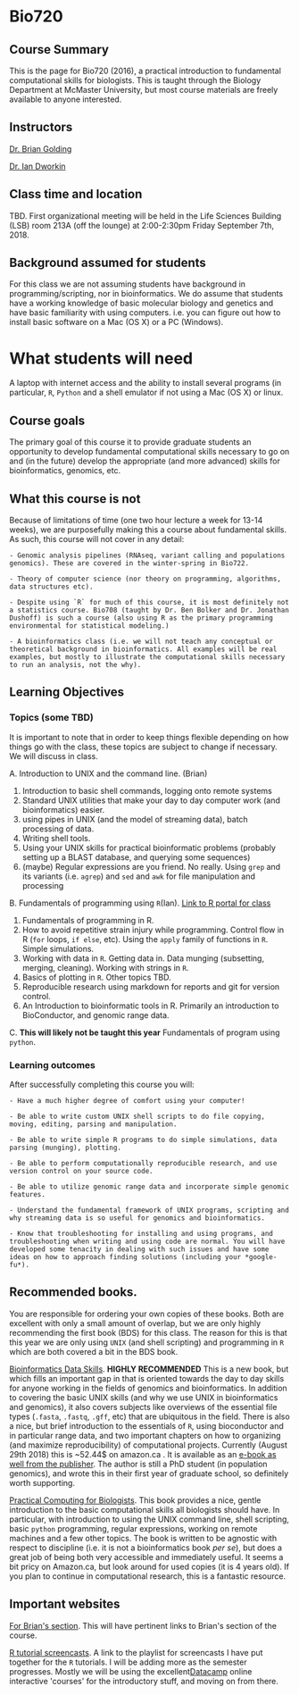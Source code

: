 # Bio720

## Course Summary
This is the page for Bio720 (2016), a practical introduction to fundamental computational skills for biologists. This is taught through the Biology Department at McMaster University, but most course materials are freely available to anyone interested.

## Instructors
[Dr. Brian Golding](http://helix.biology.mcmaster.ca/)

[Dr. Ian Dworkin](https://scholar.google.com/citations?user=Iium3AEAAAAJ&hl=)

## Class time and location
TBD. First organizational meeting will be held in the Life Sciences Building (LSB) room 213A
(off the lounge) at 2:00-2:30pm Friday September 7th, 2018.

## Background assumed for students
For this class we are not assuming students have background in programming/scripting, nor in bioinformatics. We do assume that students have a working knowledge of basic molecular biology and genetics and have basic familiarity with using computers. i.e. you can figure out how to install basic software on a Mac (OS X) or a PC (Windows).

# What students will need
A laptop with internet access and the ability to install several programs (in particular, `R`, `Python` and a shell emulator if not using a Mac (OS X) or linux.

## Course goals
The primary goal of this course it to provide graduate students an opportunity to develop fundamental computational skills necessary to go on and (in the future) develop the appropriate (and more advanced) skills for bioinformatics, genomics, etc.

## **What this course is not**
Because of limitations of time (one two hour lecture a week for 13-14 weeks), we are purposefully making this a course about fundamental skills. As such, this course will not cover in any detail:

    - Genomic analysis pipelines (RNAseq, variant calling and populations genomics). These are covered in the winter-spring in Bio722.

    - Theory of computer science (nor theory on programming, algorithms, data structures etc).

    - Despite using `R` for much of this course, it is most definitely not a statistics course. Bio708 (taught by Dr. Ben Bolker and Dr. Jonathan Dushoff) is such a course (also using R as the primary programming environmental for statistical modeling.)

    - A bioinformatics class (i.e. we will not teach any conceptual or theoretical background in bioinformatics. All examples will be real examples, but mostly to illustrate the computational skills necessary to run an analysis, not the why).


## Learning Objectives

### Topics (some TBD)
 It is important to note that in order to keep things flexible depending on how things go with the class, these topics are subject to change if necessary. We will discuss in class.

A. Introduction to UNIX and the command line. (Brian)
  1. Introduction to basic shell commands, logging onto remote systems
  2. Standard UNIX utilities that make your day to day computer work (and bioinformatics) easier.
  3. using pipes in UNIX (and the model of streaming data), batch processing of data.
  4. Writing shell tools.
  5. Using your UNIX skills for practical bioinformatic problems (probably setting up a BLAST database, and querying some sequences)
  6. (maybe) Regular expressions are you friend. No really. Using `grep` and its variants (i.e. `agrep`) and `sed` and `awk` for file manipulation and processing

B. Fundamentals of programming using `R`(Ian). [Link to R portal for class](https://github.com/DworkinLab/Bio720/blob/master/Introduction_to_R.md)
  1. Fundamentals of programming in R.
  2. How to avoid repetitive strain injury while programming. Control flow in R (`for` loops, `if else`, etc). Using the `apply` family of functions in `R`. Simple  simulations.
  3. Working with data in `R`. Getting data in. Data munging (subsetting, merging, cleaning). Working with strings in `R`.
  4. Basics of plotting in `R`. Other topics TBD.
  5. Reproducible research using markdown for reports and git for version control.
  6. An Introduction to bioinformatic tools in R. Primarily an introduction to BioConductor, and genomic range data.

C. **This will likely not be taught this year** Fundamentals of program using `python`.

### Learning outcomes

After successfully completing this course you will:

    - Have a much higher degree of comfort using your computer!

    - Be able to write custom UNIX shell scripts to do file copying, moving, editing, parsing and manipulation.

    - Be able to write simple R programs to do simple simulations, data parsing (munging), plotting.

    - Be able to perform computationally reproducible research, and use version control on your source code.

    - Be able to utilize genomic range data and incorporate simple genomic features.

    - Understand the fundamental framework of UNIX programs, scripting and why streaming data is so useful for genomics and bioinformatics.

    - Know that troubleshooting for installing and using programs, and troubleshooting when writing and using code are normal. You will have developed some tenacity in dealing with such issues and have some ideas on how to approach finding solutions (including your *google-fu*).

## Recommended books.
You are responsible for ordering your own copies of these books. Both are excellent with only a small amount of overlap, but we are only highly recommending the first book (BDS) for this class. The reason for this is that this year we are only using `UNIX` (and shell scripting) and programming in `R` which are both covered a bit in the BDS book.

[Bioinformatics Data Skills](http://www.amazon.ca/Bioinformatics-Data-Skills-Reproducible-Research/dp/1449367372/ref=sr_1_1?s=books&ie=UTF8&qid=1440614667&sr=1-1&keywords=bioinformatics+data+skills). **HIGHLY RECOMMENDED** This is a new book, but which fills an important gap in that is oriented towards the day to day skills for anyone working in the fields of genomics and bioinformatics. In addition to covering the basic UNIX skills (and why we use UNIX in bioinformatics and genomics), it also covers subjects like overviews of the essential file types (`.fasta`, `.fastq`, `.gff`, etc) that are ubiquitous in the field. There is also a nice, but brief introduction to the essentials of `R`, using bioconductor and in particular range data, and two important chapters on how to organizing (and maximize reproducibility) of computational projects. Currently (August 29th 2018) this is ~52.44$ on amazon.ca . It is available as an [e-book as well from the publisher](http://shop.oreilly.com/product/0636920030157.do). The author is still a PhD student (in population genomics), and wrote this in their first year of graduate school, so definitely worth supporting.

[Practical Computing for Biologists](http://www.amazon.com/s/ref=nb_sb_ss_c_0_24?url=search-alias%3Dstripbooks&field-keywords=practical+computing+for+biologists&sprefix=practical+computing+for+biologists%2Caps%2C144). This book provides a nice, gentle introduction to the basic computational skills all biologists should have. In particular, with introduction to using the UNIX command line, shell scripting, basic `python` programming, regular expressions, working on remote machines and a few other topics. The book is written to be agnostic with respect to discipline (i.e. it is not a bioinformatics book *per se*), but does a great job of being both very accessible and immediately useful. It seems a bit pricy on Amazon.ca, but look around for used copies (it is 4 years old). If you plan to continue in computational research, this is a fantastic resource.


## Important websites

[For Brian's section](http://helix.mcmaster.ca/720.html). This will have pertinent links to Brian's section of the course.

[R tutorial screencasts](https://github.com/DworkinLab/Bio720/blob/master/Introduction_to_R.md). A link to the playlist for screencasts I have put together for the `R` tutorials. I will be adding more as the semester progresses. Mostly we will be using the excellent[Datacamp](https://www.datacamp.com/) online interactive 'courses' for the introductory stuff, and moving on from there.
